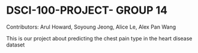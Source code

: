 # DSCI-100-PROJECT- GROUP 14
Contributors: Arul Howard, Soyoung Jeong, Alice Le, Alex Pan Wang


This is our project about predicting the chest pain type in the heart disease dataset
